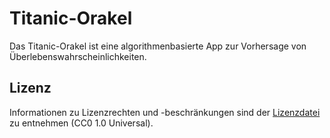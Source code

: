 # Titanic-Orakel

Das Titanic-Orakel ist eine algorithmenbasierte App zur Vorhersage von Überlebenswahrscheinlichkeiten.

## Lizenz

Informationen zu Lizenzrechten und -beschränkungen sind der [Lizenzdatei](https://github.com/titanic-orakel/model/blob/main/LICENSE) zu entnehmen (CC0 1.0 Universal).
